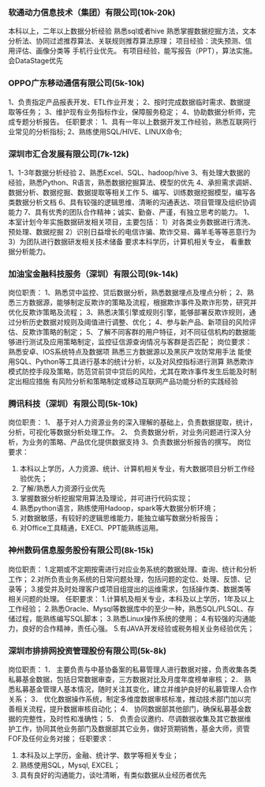 ### 软通动力信息技术（集团）有限公司(10k-20k)

本科以上，二年以上数据分析经验
熟悉sql或者hive
熟悉掌握数据挖掘方法，文本分析法、协同过滤推荐算法、关联规则推荐算法原理；
项目经验：流失预测、信用评估、画像分类等
手机行业优先。
有项目经验，能写报告（PPT），算法实施。会DataStage优先



### OPPO广东移动通信有限公司(5k-10k)

1、负责指定产品报表开发、ETL作业开发； 
2、按时完成数据临时需求、数据提取等任务； 
3、维护现有业务指标作业，保障服务稳定； 
4、协助数据分析师，完成专题分析报告。
任职要求：
1、具有一年以上数据开发工作经验，熟悉互联网行业常见的分析指标; 
2、熟练使用SQL/HIVE、LINUX命令;



### 深圳市汇合发展有限公司(7k-12k)

1、1-3年数据分析经验
2、熟悉Excel、SQL、hadoop/hive
3、有处理大数据的经验，熟悉Python、R语言，熟悉数据挖掘算法、模型的优先
4、承担需求调妍、数据分析、数据挖掘、数据提取等相关工作
5、编写、训练数据挖掘模型，编写各类数据分析文档
6、具有较强的逻辑思维、清晰的沟通表达、项目管理及组织协调能力
7、具有优秀的团队合作精神；诚实、勤奋、严谨，有独立思考的能力。
1、本室计划今年实施数据研发相关项目，主要包括：
1）对各类业务数据进行清洗、预处理、数据挖掘
2）识别日益增长的电信诈骗、欺诈交易、薅羊毛等等恶意行为
3）为团队进行数据研发相关技术储备
要求本科学历，计算机相关专业， 看重数据分析能力。



### 加油宝金融科技服务（深圳）有限公司(9k-14k)

岗位职责：
1、熟悉贷中监控、贷后数据分析，熟悉数据埋点及埋点分析；
2、熟悉三方数据源，能够制定反欺诈的策略及流程，根据欺诈事件及欺诈形势，研究并优化反欺诈策略及流程；
3、熟悉决策引擎或规则引擎，能够部署反欺诈规则，通过分析历史数据对规则及阈值进行调整、优化；
4、参与新产品、新项目的风险评估、反欺诈策略的制定；
5、了解不同客群的用户特征，对不同征信机构的数据能够进行测试及应用策略制定，监控征信源查询情况与客群是否匹配；
岗位要求：
熟悉安卓、IOS系统特点及数据项
熟悉三方数据源以及黑灰产攻防常用手法
能使用SQL、Python等工具进行基本的统计分析，以及对风控指标进行测算
熟悉欺诈模式防控手段及策略，防范贷前贷中贷后的风险，尤其在欺诈事件发生后能及时制定出相应措施
有风险分析和策略制定或移动互联网产品功能分析的实践经验



### 腾讯科技（深圳）有限公司(5k-10k)

岗位职责：
1、 基于对人力资源业务的深入理解的基础上，负责数据提取，统计，分析，可视化等数据分析处理工作。 
2、 负责数据分析，对业务问题进行深入分析，为业务的策略、产品优化提供数据支持
3、负责数据分析报告的撰写。
岗位要求：
1. 本科以上学历，人力资源、统计、计算机相关专业，有大数据项目分析工作经验优先；
2. 了解/熟悉人力资源行业优先
3. 掌握数据分析挖掘常用算法及理论，并可进行代码实现；
4. 熟悉python语言，熟练使用Hadoop，spark等大数据分析环境；
5. 对数据敏感，有较好的逻辑思维能力，能独立编写数据分析报告；
6. 对Office工具精通，EXECl、PPT能熟练运用。



### 神州数码信息服务股份有限公司(8k-15k)

岗位职责：
1.定期或不定期按需进行对应业务系统的数据处理、查询、统计和分析工作；
2.对所负责业务系统的日常问题处理，包括问题的定位、处理、反馈、记录等；
3.接受并及时处理客户或项目组提出的运维需求，包括操作类、数据类等相关问题的处理。
任职要求：
1.计算机及相关专业，本科及以上学历，1年及以上工作经验；
2.熟悉Oracle、Mysql等数据库中的至少一种，熟悉SQL/PLSQL、存储过程，能熟练编写SQL脚本；
3.熟悉Linux操作系统的使用； 
4.有较强的沟通能力，良好的合作精神，责任心强。
5.有JAVA开发经验或税务相关业务经验优先；



### 深圳市排排网投资管理股份有限公司(5k-8k)

岗位职责：
1． 主要负责与中基协备案的私募管理人进行数据对接，负责收集各类私募基金数据，包括日常数据审查，三方数据对比及月度年度榜单审核；
2． 熟悉私募基金管理人基本情况，随时关注其变化，建立并维护良好的私募管理人合作关系；
3． 优化数据操作系统，制定多维度数据审核标准，推动技术部门加以完善相关流程，提升数据审核自动化；
4． 协同数据部其他部门，确保私募基金数据的完整性，及时性和准确性；
5． 负责会议邀约、尽调数据收集及其它数据维护工作，协同其他业务部门及数据部其它业务，做好货期销售，基金大师，资管FOF及任何业务对接；
任职要求：
1. 本科及以上学历，金融、统计学、数学等相关专业；
2. 熟练使用SQL，Mysql, EXCEL；
3. 具有良好的沟通能力，谈吐清晰，有类似数据从业经历者优先